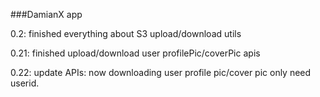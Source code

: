 ###DamianX app

0.2: finished everything about S3 upload/download utils

0.21: finished upload/download user profilePic/coverPic apis

0.22: update APIs: now downloading user profile pic/cover pic only need userid.